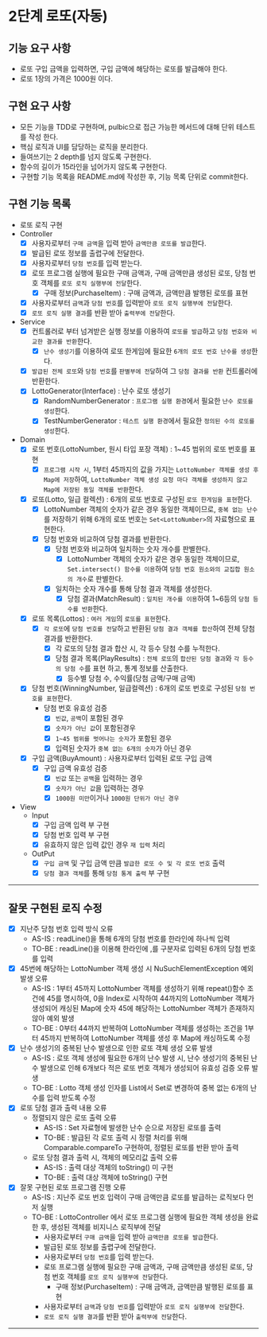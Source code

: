 2단계 로또(자동)
===

## 기능 요구 사항
* 로또 구입 금액을 입력하면, 구입 금액에 해당하는 로또를 발급해야 한다.
* 로또 1장의 가격은 1000원 이다.

## 구현 요구 사항
* 모든 기능을 TDD로 구현하며, pulbic으로 접근 가능한 메서드에 대해 단위 테스트를 작성 한다.
* 핵심 로직과 UI를 담당하는 로직을 분리한다.
* 들여쓰기는 2 depth를 넘지 않도록 구현한다.
* 함수의 길이가 15라인을 넘어가지 않도록 구현한다.
* 구현할 기능 목록을 README.md에 작성한 후, 기능 목록 단위로 commit한다.

## 구현 기능 목록
* 로또 로직 구현
* Controller
  * [x] 사용자로부터 `구매 금액`을 입력 받아 `금액만큼 로또를 발급`한다.
  * [x] 발급된 로또 정보를 출렵구에 전달한다.
  * [x] 사용자로부터 `당첨 번호`를 입력 받는다.
  * [x] 로또 프로그램 실행에 필요한 구매 금액과, 구매 금액만큼 생성된 로또, 당첨 번호 객체를 `로또 로직 실행부에 전달`한다. 
    * [x] 구매 정보(PurchaseItem) : 구매 금액과, 금액만큼 발행된 로또를 표현 
  * [x] 사용자로부터 `금액`과 `당첨 번호`를 입력받아 `로또 로직 실행부에 전달`한다.
  * [x] `로또 로직 실행 결과`를 반환 받아 `출력부에 전달`한다.

* Service
  * [x] 컨트롤러로 부터 넘겨받은 실행 정보를 이용하여 `로또를 발급`하고 `당첨 번호와 비교한 결과를 반환`한다.
    * [x] `난수 생성기`를 이용하여 로또 한게임에 필요한 `6개의 로또 번호 난수를 생성`한다.  
  * [x] `발급된 전체 로또`와 `당첨 번호`를 `판별부에 전달`하여 그 `당첨 결과를 반환` 컨트롤러에 반환한다.
  * [x] LottoGenerator(Interface) : 난수 로또 생성기
    * [x] RandomNumberGenerator : `프로그램 실행 환경`에서 필요한 `난수 로또를 생성`한다.
    * [x] TestNumberGenerator : `테스트 실행 환경`에서 필요한 `정의된 수의 로또를 생성`한다.

* Domain
  * [x] 로또 번호(LottoNumber, 원시 타입 포장 객체) : 1~45 범위의 로또 번호를 표현
    * [x] `프로그램 시작 시`, 1부터 45까지의 값을 가지는 `LottoNumber 객체를 생성 후 Map에 저장`하여, `LottoNumber 객체 생성 요청 마다 객체를 생성하지 않고 Map에 저장된 동일 객체를 반환`한다.

  * [x] 로또(Lotto, 일급 컬렉션) : 6개의 로또 번호로 구성된 `로또 한게임을 표현`한다.
    * [x] LottoNumber 객체의 숫자가 같은 경우 동일한 객체이므로, `중복 없는 난수`를 저장하기 위해 6개의 로또 번호는 `Set<LottoNumber>`의 자료형으로 표현한다.
    * [x] 당첨 번호와 비교하여 당첨 결과를 반환한다.
      * [x] 당첨 번호와 비교하여 일치하는 숫자 개수를 판별한다.
        * [x] LottoNumber 객체의 숫자가 같은 경우 동일한 객체이므로, `Set.intersect() 함수를 이용`하여 `당첨 번호 원소와의 교집합 원소의 개수`로 판별한다.
      * [x] 일치하는 숫자 개수를 통해 당첨 결과 객체를 생성한다.
        * [x] 당첨 결과(MatchResult) : `일치된 개수를 이용`하여 1~6등의 `당첨 등수를 반환`한다.

  * [x] 로또 목록(Lottos) : `여러 게임`의 `로또를 표현`한다.
    * [x] `각 로또`에 `당첨 번호를 전달`하고 반환된 `당첨 결과 객체를 합산`하여 전체 당첨 결과를 반환한다.
      * [x] 각 로또의 당첨 결과 합산 시, 각 등수 당첨 수를 누적한다. 
      * [x] 당첨 결과 목록(PlayResults) : `전체 로또`의 `합산된 당첨 결과`와 `각 등수의 당첨 수`를 표현 하고, 통계 정보를 산출한다.
        * [x] 등수별 당첨 수, 수익률(당첨 금액/구매 금액)

  * [x] 당첨 번호(WinningNumber, 일급컬렉션) : 6개의 로또 번호로 구성된 `당첨 번호를 표현`한다.
    * 당첨 번호 유효성 검증
      * [x] `빈값`, `공백`이 포함된 경우
      * [x] `숫자가 아닌 값`이 포함된경우
      * [x] `1~45 범위를 벗어나는 숫자`가 포함된 경우
      * [x] 입력된 숫자가 `중복 없는 6개의 숫자`가 아닌 경우

  * [x] 구입 금액(BuyAmount) : 사용자로부터 입력된 로또 구입 금액
    * [x] 구입 금액 유효성 검증
      * [x] `빈값` 또는 `공백`을 입력하는 경우
      * [x] `숫자가 아닌 값`을 입력하는 경우
      * [x] `1000원 미만`이거나 `1000원 단위가 아닌 경우`

* View
  * Input
    * [x] 구입 금액 입력 부 구현
    * [x] 당첨 번호 입력 부 구현
    * [x] 유효하지 않은 입력 값인 경우 `재 입력` 처리 
  * OutPut
    * [x] `구입 금액` 및 구입 금액 만큼 `발급한 로또 수 및 각 로또 번호` 출력 
    * [x] `당첨 결과 객체`를 통해 `당첨 통계 출력` 부 구현
  
---
## 잘못 구현된 로직 수정
* [x] 지난주 당첨 번호 입력 방식 오류
  * AS-IS : readLine()을 통해 6개의 당첨 번호를 한라인에 하나씩 입력
  * TO-BE : readLine()을 이용해 한라인에 ,를 구분자로 입력된 6개의 당첨 번호를 입력
* [x] 45번에 해당하는 LottoNumber 객체 생성 시 NuSuchElementException 예외 발생 오류
  * AS-IS : 1부터 45까지 LottoNumber 객체를 생성하기 위해 repeat()함수 조건에 45를 명시하여, 0을 Index로 시작하여 44까지의 LottoNumber 객체가 생성되어 캐싱된 Map에 숫자 45에 해당하는 LottoNumber 객체가 존재하지 않아 예외 발생 
  * TO-BE : 0부터 44까지 반복하여 LottoNumber 객체를 생성하는 조건을 1부터 45까지 반복하여 LottoNumber 객체를 생성 후 Map에 캐싱하도록 수정
* [x] 난수 생성기의 중복된 난수 발생으로 인한 로또 객체 생성 오류 발생
  * AS-IS : 로또 객체 생성에 필요한 6개의 난수 발생 시, 난수 생성기의 중복된 난수 발생으로 인해 6개보다 적은 로또 번호 객체가 생성되어 유효성 검증 오류 발생 
  * TO-BE : Lotto 객체 생성 인자를 List<Int>에서 Set<Int>로 변경하여 중복 없는 6개의 난수를 입력 받도록 수정
* [x] 로또 당첨 결과 출력 내용 오류 
  * 정렬되지 않은 로또 출력 오류
    * AS-IS : Set 자료형에 발생한 난수 순으로 저장된 로또를 출력
    * TO-BE : 발급된 각 로또 출력 시 정렬 처리를 위해 Comparable.compareTo 구현하여, 정렬된 로또를 반환 받아 출력
  * 로또 당첨 결과 출력 시, 객체의 메모리값 출력 오류 
    * AS-IS : 출력 대상 객체의 toString() 미 구현
    * TO-BE : 출력 대상 객체에 toString() 구현
* [x] 잘못 구현된 로또 프로그램 진행 오류
  * AS-IS : 지난주 로또 번호 입력이 구매 금액만큼 로또를 발급하는 로직보다 먼저 실행
  * TO-BE : LottoController 에서 로또 프로그램 실행에 필요한 객체 생성을 완료한 후, 생성된 객체를 비지니스 로직부에 전달
    * 사용자로부터 `구매 금액`을 입력 받아 `금액만큼 로또를 발급`한다.
    * 발급된 로또 정보를 출렵구에 전달한다.
    * 사용자로부터 `당첨 번호`를 입력 받는다.
    * 로또 프로그램 실행에 필요한 구매 금액과, 구매 금액만큼 생성된 로또, 당첨 번호 객체를 `로또 로직 실행부에 전달`한다.
      * 구매 정보(PurchaseItem) : 구매 금액과, 금액만큼 발행된 로또를 표현
    * 사용자로부터 `금액`과 `당첨 번호`를 입력받아 `로또 로직 실행부에 전달`한다.
    * `로또 로직 실행 결과`를 반환 받아 `출력부에 전달`한다.

---
